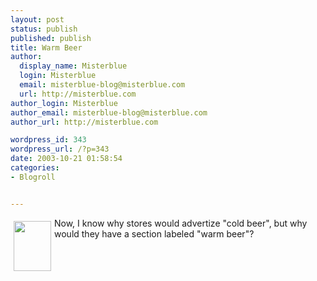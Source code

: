 ```yaml
---
layout: post
status: publish
published: publish
title: Warm Beer
author:
  display_name: Misterblue
  login: Misterblue
  email: misterblue-blog@misterblue.com
  url: http://misterblue.com
author_login: Misterblue
author_email: misterblue-blog@misterblue.com
author_url: http://misterblue.com

wordpress_id: 343
wordpress_url: /?p=343
date: 2003-10-21 01:58:54
categories:
- Blogroll


---
```

<a
href="http://pics.misterblue.com/onepic/20031000-Misc/w480/h640/IMG_2740.jpg"
        target="onepic">
    <img src="http://pics.misterblue.com/20031000-Misc/60/80/IMG_2740.jpg"
        style="float:left; margin: 5px" height="80" width="60" alt=""/>
</a>
<p>
Now, I know why stores would advertize "cold beer", but why would
they have a section labeled "warm beer"?
</p>
